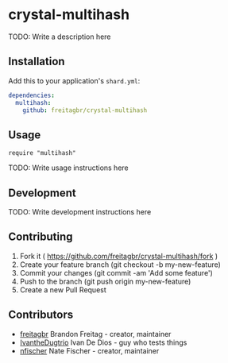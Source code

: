 # crystal-multihash

TODO: Write a description here

## Installation

Add this to your application's `shard.yml`:

```yaml
dependencies:
  multihash:
    github: freitagbr/crystal-multihash
```

## Usage

```crystal
require "multihash"
```

TODO: Write usage instructions here

## Development

TODO: Write development instructions here

## Contributing

1. Fork it ( https://github.com/freitagbr/crystal-multihash/fork )
2. Create your feature branch (git checkout -b my-new-feature)
3. Commit your changes (git commit -am 'Add some feature')
4. Push to the branch (git push origin my-new-feature)
5. Create a new Pull Request

## Contributors

- [freitagbr](https://github.com/freitagbr) Brandon Freitag - creator, maintainer
- [IvantheDugtrio](https://github.com/IvantheDugtrio) Ivan De Dios - guy who tests things
- [nfischer](https://github.com/nfischer) Nate Fischer - creator, maintainer
